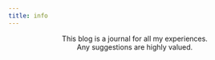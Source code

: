 ```yaml
---
title: info
---
```


<p align='center'> 
This blog is a journal for all my experiences. <br>
Any suggestions are highly valued.
<br></p>

